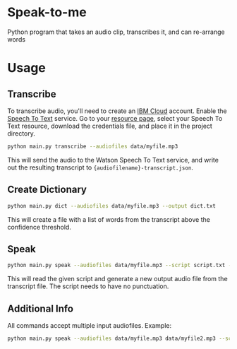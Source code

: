 # Speak-to-me

Python program that takes an audio clip, transcribes it, and can re-arrange words

# Usage

## Transcribe

To transcribe audio, you'll need to create an [IBM Cloud](https://cloud.ibm.com)
account. Enable the
[Speech To Text](https://cloud.ibm.com/catalog/services/speech-to-text) service.
Go to your [resource page](https://cloud.ibm.com/resources), select your Speech To Text
resource, download the credentials file, and place it in the project directory.

```bash
python main.py transcribe --audiofiles data/myfile.mp3
```

This will send the audio to the Watson Speech To Text service, and write out the
resulting transcript to `{audiofilename}-transcript.json`.

## Create Dictionary

```bash
python main.py dict --audiofiles data/myfile.mp3 --output dict.txt
```

This will create a file with a list of words from the transcript above the
confidence threshold.

## Speak

```bash
python main.py speak --audiofiles data/myfile.mp3 --script script.txt --output output.mp3
```

This will read the given script and generate a new output audio file from the
transcript file. The script needs to have no punctuation.

## Additional Info

All commands accept multiple input audiofiles. Example:

```bash
python main.py speak --audiofiles data/myfile.mp3 data/myfile2.mp3 --script script.txt --output output.mp3
```
